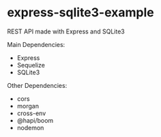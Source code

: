 # express-sqlite3-example

REST API made with Express and SQLite3

Main Dependencies:

- Express
- Sequelize
- SQLite3

Other Dependencies:

- cors
- morgan
- cross-env
- @hapi/boom
- nodemon
